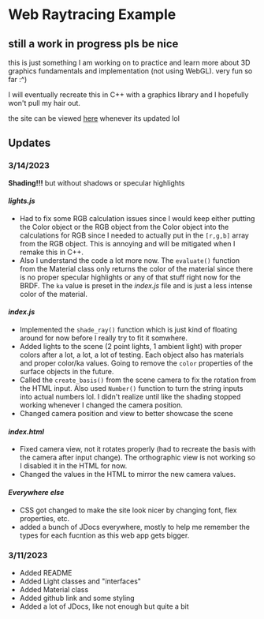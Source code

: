 # Web Raytracing Example
## still a work in progress pls be nice

this is just something I am working on to practice and learn more about 3D graphics fundamentals and implementation (not using WebGL).
very fun so far :^)  

I will eventually recreate this in C++ with a graphics library and I hopefully won't pull my hair out.  

the site can be viewed [here](https://rt-example.jsanchezroa.umasscreate.net/) whenever its updated lol

## Updates

### 3/14/2023
**Shading!!!** but without shadows or specular highlights
#### *lights.js*
* Had to fix some RGB calculation issues since I would keep either putting the Color object or the RGB object from the Color object into the calculations for RGB since I needed to actually put in the `[r,g,b]` array from the RGB object. This is annoying and will be mitigated when I remake this in C++.
* Also I understand the code a lot more now. The `evaluate()` function from the Material class only returns the color of the material since there is no proper specular highlights or any of that stuff right now for the BRDF. The `ka` value is preset in the *index.js* file and is just a less intense color of the material.
#### *index.js*
* Implemented the `shade_ray()` function which is just kind of floating around for now before I really try to fit it somwhere.
* Added lights to the scene (2 point lights, 1 ambient light) with proper colors after a lot, a lot, a lot of testing. Each object also has materials and proper color/ka values. Going to remove the `color` properties of the surface objects in the future.
* Called the `create_basis()` from the scene camera to fix the rotation from the HTML input. Also used `Number()` function to turn the string inputs into actual numbers lol. I didn't realize until like the shading stopped working whenever I changed the camera position.
* Changed camera position and view to better showcase the scene
#### *index.html*
* Fixed camera view, not it rotates properly (had to recreate the basis with the camera after input change). The orthographic view is not working so I disabled it in the HTML for now.
* Changed the values in the HTML to mirror the new camera values.  

#### *Everywhere else*
* CSS got changed to make the site look nicer by changing font, flex properties, etc.  
* added a bunch of JDocs everywhere, mostly to help me remember the types for each fucntion as this web app gets bigger.

### 3/11/2023
* Added README
* Added Light classes and "interfaces"
* Added Material class
* Added github link and some styling
* Added a lot of JDocs, like not enough but quite a bit